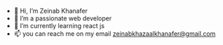 - 👋 Hi, I’m Zeinab Khanafer
- 👀 I’m a passionate web developer
- 🌱 I’m currently learning react js 
- 📫 you can reach me on my email zeinabkhazaalkhanafer@gmail.com
